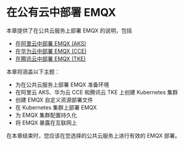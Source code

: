 # 在公有云中部署 EMQX

本章提供了在公共云服务上部署 EMQX 的说明，包括

- [在阿里云中部署 EMQX (AKS)](./on-alibaba-cloud.md)
- [在华为云中部署 EMQX (CCE)](./on-huawei-cloud.md)
- [在腾讯云中部署 EMQX (TKE)](./on-tencent-cloud.md)

本章将涵盖以下主题：

- 为在公共云服务上部署 EMQX 准备环境
- 在阿里云 AKS、华为云 CCE 和腾讯云 TKE 上创建 Kubernetes 集群
- 创建 EMQX 自定义资源部署文件
- 在 Kubernetes 集群上部署 EMQX
- 为 EMQX 集群配置持久化
- 将 EMQX 暴露在互联网上

在本章结束时，您应该在您选择的公共云服务上进行有效的 EMQX 部署。
